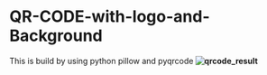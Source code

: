 # QR-CODE-with-logo-and-Background
This is build by using python pillow and pyqrcode<b>
![qrcode_result](https://user-images.githubusercontent.com/76725996/121640319-60f7c100-caab-11eb-805b-2dcfc8cc8c62.png)
